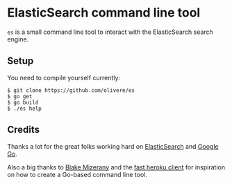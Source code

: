# ElasticSearch command line tool

`es` is a small command line tool to interact with the
ElasticSearch search engine.

## Setup

You need to compile yourself currently:

	$ git clone https://github.com/olivere/es
	$ go get
	$ go build
	$ ./es help

## Credits

Thanks a lot for the great folks working hard on
[ElasticSearch](http://www.elasticsearch.org/) and
[Google Go](http://golang.org/).

Also a big thanks to [Blake Mizerany](https://github.com/bmizerany) 
and the [fast heroku client](https://github.com/bmizerany/hk)
for inspiration on how to create a Go-based command line tool.
